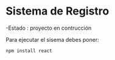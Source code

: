 <h1>Sistema de Registro</h1>

-Estado : proyecto en contrucción

Para ejecutar el sisema debes poner:

```npm install react```
